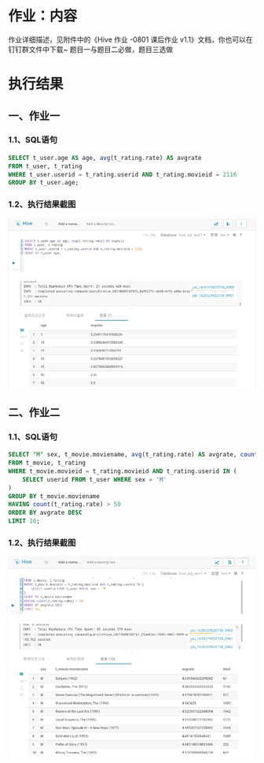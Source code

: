 
# 作业：内容
作业详细描述，见附件中的《Hive 作业 -0801 课后作业 v1.1》文档，你也可以在钉钉群文件中下载~
题目一与题目二必做，题目三选做



# 执行结果
## 一、作业一
### 1.1、SQL语句
```sql
SELECT t_user.age AS age, avg(t_rating.rate) AS avgrate
FROM t_user, t_rating
WHERE t_user.userid = t_rating.userid AND t_rating.movieid = 2116
GROUP BY t_user.age;
```
### 1.2、执行结果截图
![img.png](001.png)

## 二、作业二
### 1.1、SQL语句
```sql
SELECT "M" sex, t_movie.moviename, avg(t_rating.rate) AS avgrate, count(t_rating.rate) AS total
FROM t_movie, t_rating
WHERE t_movie.movieid = t_rating.movieid AND t_rating.userid IN (
    SELECT userid FROM t_user WHERE sex = 'M'
)
GROUP BY t_movie.moviename
HAVING count(t_rating.rate) > 50
ORDER BY avgrate DESC
LIMIT 10;
```
### 1.2、执行结果截图
![img.png](002.png)